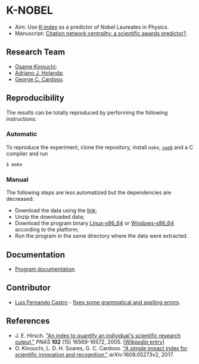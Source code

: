# K-NOBEL

- Aim: Use [K-index](https://arxiv.org/abs/1609.05273v2) as a predictor of Nobel Laureates in Physics.
- Manuscript: [Citation network centrality: a scientific awards predictor?](https://arxiv.org/abs/1910.02369).

## Research Team

- [Osame Kinouchi](https://publons.com/researcher/1537219/osame-kinouchi/);
- [Adriano J. Holanda](https://publons.com/researcher/1343572/adriano-de-jesus-holanda/);
- [George C. Cardoso](https://publons.com/researcher/1515858/george-c-cardoso/).

## Reproducibility

The results can be totally reproduced by performing the following instructions:

### Automatic

To reproduce the experiment, clone the repository, install `make`,
[`cweb`](https://www-cs-faculty.stanford.edu/~knuth/cweb.html) and a C
compiler and run

````
$ make
````

### Manual

The following steps are less automatized but the dependencies are
decreased:

- Download the data using the [link](https://drive.google.com/uc?export=download&id=1yuaGztX44jec657z_mSRcVv4cWG1sBaG);
- Unzip the downloaded data;
- Download the program binary [Linux-x86_64](k-nobel) or
  [Windows-x86_64](k-nobel.exe) according to the platform;
- Run the program in the same directory where the data were extracted.

## Documentation

- [Program documentation](k-nobel.pdf).

## Contributor

- [Luis Fernando Castro](https://github.com/ferdox2) - [fixes some
  grammatical and spelling
  errors](https://github.com/ajholanda/k-nobel/pull/9/).

## References

- J. E. Hirsch. ["An index to quantify an individual's scientific
research output,"](https://www.pnas.org/content/102/46/16569) *PNAS*
**102** (15) 16569-16572, 2005. [[*Wikpedia*
entry](https://en.wikipedia.org/wiki/H-index)]
- O. Kinouchi, L. D. H. Soares, G. C. Cardoso. ["A simple
impact index for scientific innovation and
recognition,"](https://arxiv.org/abs/1609.05273v2)
*arXiv*:1609.05273v2, 2017.
